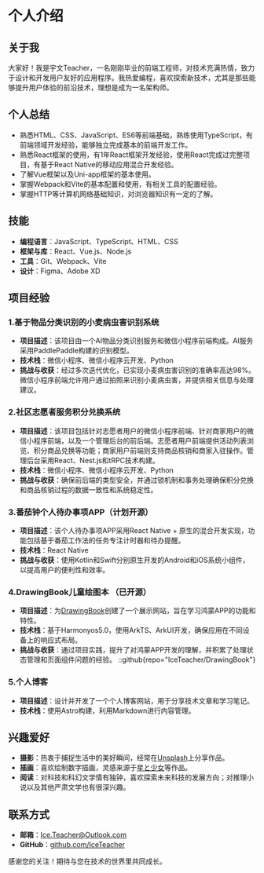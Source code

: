 # 个人介绍

## 关于我
大家好！我是宇文Teacher，一名刚刚毕业的前端工程师，对技术充满热情，致力于设计和开发用户友好的应用程序。我热爱编程，喜欢探索新技术，尤其是那些能够提升用户体验的前沿技术，理想是成为一名架构师。

## 个人总结
- 熟悉HTML、CSS、JavaScript、ES6等前端基础，熟练使用TypeScript，有前端领域开发经验，能够独立完成基本的前端开发工作。 
- 熟悉React框架的使用，有1年React框架开发经验，使用React完成过完整项目，有基于React Native的移动应用混合开发经验。 
- 了解Vue框架以及Uni-app框架的基本使用。 
- 掌握Webpack和Vite的基本配置和使用，有相关工具的配置经验。 
- 掌握HTTP等计算机网络基础知识，对浏览器知识有一定的了解。 

## 技能
- **编程语言**：JavaScript、TypeScript、HTML、CSS
- **框架与库**：React、Vue.js、Node.js
- **工具**：Git、Webpack、Vite
- **设计**：Figma、Adobe XD

## 项目经验
### 1.基于物品分类识别的小麦病虫害识别系统
- **项目描述**：该项目由一个AI物品分类识别服务和微信小程序前端构成。AI服务采用PaddlePaddle构建的识别模型。
- **技术栈**：微信小程序、微信小程序云开发、Python
- **挑战与收获**：经过多次迭代优化，已实现小麦病虫害识别的准确率高达98%。微信小程序前端允许用户通过拍照来识别小麦病虫害，并提供相关信息与处理建议。 

### 2.社区志愿者服务积分兑换系统
- **项目描述**：该项目包括针对志愿者用户的微信小程序前端、针对商家用户的微信小程序前端，以及一个管理后台的前后端。志愿者用户前端提供活动列表浏览、积分商品兑换等功能；商家用户前端则支持商品核销和商家入驻操作。管理后台采用React、Nest.js和tRPC技术构建。
- **技术栈**：微信小程序、微信小程序云开发、Python
- **挑战与收获**：确保前后端的类型安全，并通过锁机制和事务处理确保积分兑换和商品核销过程的数据一致性和系统稳定性。

### 3.番茄钟个人待办事项APP（计划开源）
- **项目描述**：该个人待办事项APP采用React Native + 原生的混合开发实现，功能包括基于番茄工作法的任务专注计时器和待办提醒。
- **技术栈**：React Native 
- **挑战与收获**：使用Kotlin和Swift分别原生开发的Android和iOS系统小组件，以提高用户的便利性和效率。

### 4.DrawingBook儿童绘图本 （已开源）
- **项目描述**：为[DrawingBook](https://github.com/IceTeacher/DrawingBook)创建了一个展示网站，旨在学习鸿蒙APP的功能和特性。
- **技术栈**：基于Harmonyos5.0，使用ArkTS、ArkUI开发，确保应用在不同设备上的响应式布局。
- **挑战与收获**：通过项目实践，提升了对鸿蒙APP开发的理解，并积累了处理状态管理和页面组件问题的经验。
::github{repo="IceTeacher/DrawingBook"}

### 5.个人博客
- **项目描述**：设计并开发了一个个人博客网站，用于分享技术文章和学习笔记。
- **技术栈**：使用Astro构建，利用Markdown进行内容管理。

## 兴趣爱好
- **摄影**：热衷于捕捉生活中的美好瞬间，经常在[Unsplash](https://unsplash.com/)上分享作品。
- **插画**：喜欢绘制数字插画，灵感来源于[星と少女](https://www.pixiv.net/artworks/108916539)等作品。
- **阅读**：对科技和科幻文学情有独钟，喜欢探索未来科技的发展方向；对推理小说以及其他严肃文学也有很深兴趣。

## 联系方式
- **邮箱**：[Ice.Teacher@Outlook.com](mailto:Ice.Teacher@Outlook.com)
- **GitHub**：[github.com/IceTeacher](https://github.com/IceTeacher)

感谢您的关注！期待与您在技术的世界里共同成长。